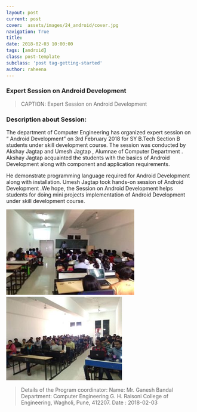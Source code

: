 ```yaml
---
layout: post
current: post
cover:  assets/images/24_android/cover.jpg
navigation: True
title: 
date: 2018-02-03 10:00:00
tags: [android]
class: post-template
subclass: 'post tag-getting-started'
author: raheena
---
```


### Expert Session on Android Development
> CAPTION:  Expert Session on Android Development
  
### Description about Session:

<p> The department of Computer Engineering has  organized expert session on “ Android Development” on 3rd  February 2018 for  SY B.Tech Section B students under skill development course. The session was conducted by Akshay Jagtap and Umesh Jagtap , Alumnae of Computer Department . Akshay Jagtap  acquainted the students with the basics of Android Development along with component and application requirements.</p>
 <p> He demonstrate programming language required for Android Development along with installation.  Umesh Jagtap took hands-on session of Android Development .We hope, the Session on  Android Development helps students for doing mini projects  implementation of Android Development under skill development course.  </p>

![students attending seminar](assets/images/24_android/1.png "24_android_1")
![students attending seminar](assets/images/24_android/2.png "24_android_2")


> Details of the Program coordinator: 
> Name: Mr. Ganesh Bandal
> Department: Computer Engineering 
> G. H. Raisoni College of Engineering, Wagholi, Pune, 412207.
> Date : 2018-02-03 